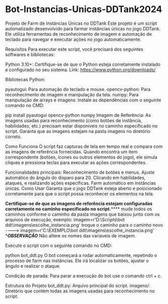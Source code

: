 # Bot-Instancias-Unicas-DDTank2024

Projeto de Farm de Instâncias Únicas no DDTank
Este projeto é um script automatizado desenvolvido para farmar instâncias únicas no jogo DDTank. Ele utiliza ferramentas de reconhecimento de imagem e automação de teclado para navegar e executar ações no jogo automaticamente.

Requisitos
Para executar este script, você precisará dos seguintes softwares e bibliotecas:

Python 3.10+: Certifique-se de que o Python esteja corretamente instalado e configurado no seu sistema.
Link: https://www.python.org/downloads/

Bibliotecas Python:

pyautogui: Para automação do teclado e mouse.
opencv-python: Para reconhecimento de imagem e manipulação da tela.
numpy: Para manipulação de arrays e imagens.
Instale as dependências com o seguinte comando no CMD:

pip install pyautogui opencv-python numpy
Imagem de Referência: As imagens usadas para reconhecimento (como botões de instância, habilidades, etc.) precisam estar disponíveis no caminho especificado no script. Garanta que as imagens estejam na pasta imagens no diretório correto.

Como Funciona
O script faz capturas de tela em tempo real e compara com as imagens de referência fornecidas. Quando encontra um item correspondente (botões, ícones ou outros elementos do jogo), ele simula cliques e pressiona teclas para executar as ações correspondentes.

Funcionalidades principais:
Reconhecimento de botões e menus.
Ajuste automático do ângulo do disparo para 20.
Clicando em habilidades, ataques, e realizando ações específicas.
Farm automático em instâncias únicas.
Como Usar
Garanta que o jogo DDTank esteja aberto e posicionado corretamente para que o script possa reconhecer os elementos na tela.

******Certifique-se de que as imagens de referência estejam configuradas corretamente no caminho especificado no script.**********
mude todos os caminhos conforme o caminho da pasta imagens que baixou junto com os arquivos de execução, exemplo:
imagem=r'D:\Scripts\bot ddt\imagens\escolhe_instancia.png'   troque o caminho para o caminho novo  ----> imagem=r'C:\EXEMPLO\bot ddt\imagens\escolhe_instancia.png'
****OBSERVAÇÃO***
Não altere os nomes das variaveis de imagem.

Execute o script com o seguinte comando no CMD:

python bot_ddt.py
O bot começará a rodar automaticamente, repetindo o processo de farm nas instâncias. Ele irá localizar os botões, ajustar o ângulo e realizar o ataque.

Condição de parada:
Para parar a execução do bot use o comando ctrl + c.

Estrutura do Projeto
bot_ddt.py: Arquivo principal do script.
imagens/: Diretório que contém todas as imagens usadas para reconhecimento no script.
